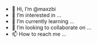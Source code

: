 - 👋 Hi, I’m @maxzbi
- 👀 I’m interested in ...
- 🌱 I’m currently learning ...
- 💞️ I’m looking to collaborate on ...
- 📫 How to reach me ...

<!---
maxzbi/maxzbi is a ✨ special ✨ repository because its `README.md` (this file) appears on your GitHub profile.
You can click the Preview link to take a look at your changes.
--->
